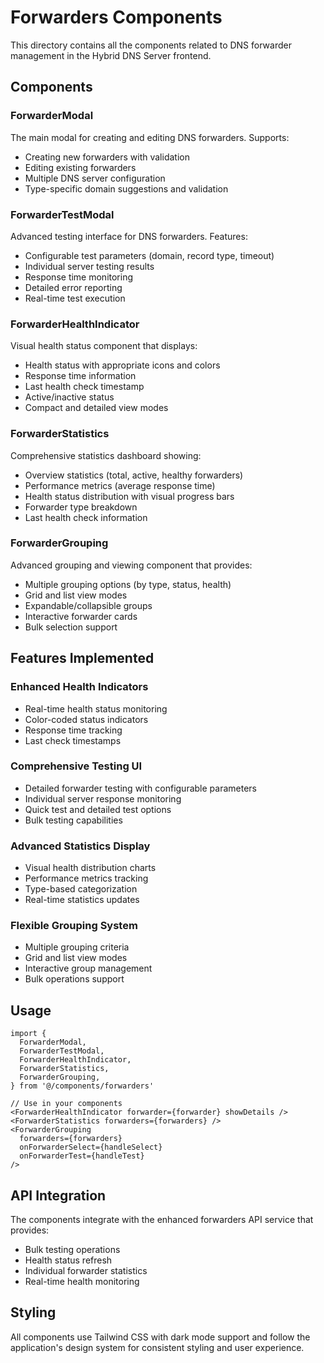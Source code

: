 # Forwarders Components

This directory contains all the components related to DNS forwarder management in the Hybrid DNS Server frontend.

## Components

### ForwarderModal
The main modal for creating and editing DNS forwarders. Supports:
- Creating new forwarders with validation
- Editing existing forwarders
- Multiple DNS server configuration
- Type-specific domain suggestions and validation

### ForwarderTestModal
Advanced testing interface for DNS forwarders. Features:
- Configurable test parameters (domain, record type, timeout)
- Individual server testing results
- Response time monitoring
- Detailed error reporting
- Real-time test execution

### ForwarderHealthIndicator
Visual health status component that displays:
- Health status with appropriate icons and colors
- Response time information
- Last health check timestamp
- Active/inactive status
- Compact and detailed view modes

### ForwarderStatistics
Comprehensive statistics dashboard showing:
- Overview statistics (total, active, healthy forwarders)
- Performance metrics (average response time)
- Health status distribution with visual progress bars
- Forwarder type breakdown
- Last health check information

### ForwarderGrouping
Advanced grouping and viewing component that provides:
- Multiple grouping options (by type, status, health)
- Grid and list view modes
- Expandable/collapsible groups
- Interactive forwarder cards
- Bulk selection support

## Features Implemented

### Enhanced Health Indicators
- Real-time health status monitoring
- Color-coded status indicators
- Response time tracking
- Last check timestamps

### Comprehensive Testing UI
- Detailed forwarder testing with configurable parameters
- Individual server response monitoring
- Quick test and detailed test options
- Bulk testing capabilities

### Advanced Statistics Display
- Visual health distribution charts
- Performance metrics tracking
- Type-based categorization
- Real-time statistics updates

### Flexible Grouping System
- Multiple grouping criteria
- Grid and list view modes
- Interactive group management
- Bulk operations support

## Usage

```tsx
import {
  ForwarderModal,
  ForwarderTestModal,
  ForwarderHealthIndicator,
  ForwarderStatistics,
  ForwarderGrouping,
} from '@/components/forwarders'

// Use in your components
<ForwarderHealthIndicator forwarder={forwarder} showDetails />
<ForwarderStatistics forwarders={forwarders} />
<ForwarderGrouping 
  forwarders={forwarders}
  onForwarderSelect={handleSelect}
  onForwarderTest={handleTest}
/>
```

## API Integration

The components integrate with the enhanced forwarders API service that provides:
- Bulk testing operations
- Health status refresh
- Individual forwarder statistics
- Real-time health monitoring

## Styling

All components use Tailwind CSS with dark mode support and follow the application's design system for consistent styling and user experience.